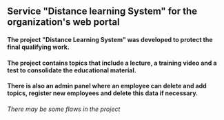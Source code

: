 ## Service "Distance learning System" for the organization's web portal

#### The project "Distance Learning System" was developed to protect the final qualifying work.

#### The project contains topics that include a lecture, a training video and a test to consolidate the educational material.

#### There is also an admin panel where an employee can delete and add topics, register new employees and delete this data if necessary.

###### *There may be some flaws in the project* 
